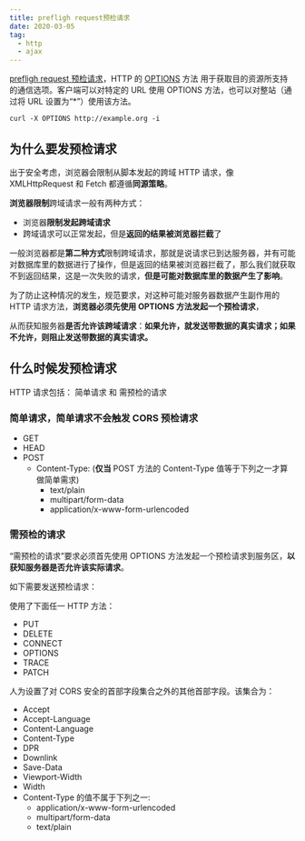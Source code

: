 ```yaml
---
title: prefligh request预检请求
date: 2020-03-05
tag:
  - http
  - ajax
---
```


[prefligh request 预检请求](https://developer.mozilla.org/zh-CN/docs/Glossary/Preflight_request)，HTTP 的 [OPTIONS](https://developer.mozilla.org/zh-CN/docs/Web/HTTP/Methods/OPTIONS) 方法 用于获取目的资源所支持的通信选项。客户端可以对特定的 URL 使用 OPTIONS 方法，也可以对整站（通过将 URL 设置为“\*”）使用该方法。

`curl -X OPTIONS http://example.org -i`

## 为什么要发预检请求

出于安全考虑，浏览器会限制从脚本发起的跨域 HTTP 请求，像 XMLHttpRequest 和 Fetch 都遵循**同源策略**。

**浏览器限制**跨域请求一般有两种方式：

- 浏览器**限制发起跨域请求**
- 跨域请求可以正常发起，但是**返回的结果被浏览器拦截**了

一般浏览器都是**第二种方式**限制跨域请求，那就是说请求已到达服务器，并有可能对数据库里的数据进行了操作，但是返回的结果被浏览器拦截了，那么我们就获取不到返回结果，这是一次失败的请求，**但是可能对数据库里的数据产生了影响**。

为了防止这种情况的发生，规范要求，对这种可能对服务器数据产生副作用的 HTTP 请求方法，**浏览器必须先使用 OPTIONS 方法发起一个预检请求**，

从而获知服务器**是否允许该跨域请求**：**如果允许，就发送带数据的真实请求；如果不允许，则阻止发送带数据的真实请求。**

## 什么时候发预检请求

HTTP 请求包括： 简单请求 和 需预检的请求

### 简单请求，简单请求不会触发 CORS 预检请求

- GET
- HEAD
- POST
  - Content-Type: (**仅当** POST 方法的 Content-Type 值等于下列之一才算做简单需求)
    - text/plain
    - multipart/form-data
    - application/x-www-form-urlencoded

### 需预检的请求

“需预检的请求”要求必须首先使用 OPTIONS 方法发起一个预检请求到服务区，**以获知服务器是否允许该实际请求**。

如下需要发送预检请求：

使用了下面任一 HTTP 方法：

- PUT
- DELETE
- CONNECT
- OPTIONS
- TRACE
- PATCH

人为设置了对 CORS 安全的首部字段集合之外的其他首部字段。该集合为：

- Accept
- Accept-Language
- Content-Language
- Content-Type
- DPR
- Downlink
- Save-Data
- Viewport-Width
- Width
- Content-Type 的值不属于下列之一:
  - application/x-www-form-urlencoded
  - multipart/form-data
  - text/plain
